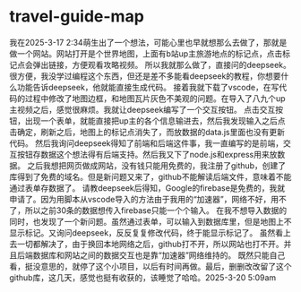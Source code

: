 # travel-guide-map
我在2025-3-17 2:34萌生出了一个想法，可能心里也早就想那么去做了，那就是做一个网站。网站打开是个世界地图，上面有b站up主旅游地点的标记点，点击标记点会弹出链接，方便观看攻略视频。
所以我就那么做了，直接问的deepseek。很方便，我没学过编程这个东西，但还是差不多能看deepseek的教程，你想要什么功能告诉deepseek，他就能直接生成代码。
接着我就下载了vscode，在写代码的过程中修改了地图边框，和地图瓦片灰色不美观的问题。在导入了八九个up主视频之后，感觉很麻烦。我就让deepseek编写了一个交互按钮。
点击交互按钮，出现一个表单，就能直接把up主的各个信息输进去，然后我发现输入之后点击确定，刷新之后，地图上的标记点消失了，而放数据的data.js里面也没有更新代码。
然后我询问deepseek得知了前端和后端这件事，我一直编写的是前端，交互按钮存数据这个想法得有后端支持。然后我又下了node.js和express用来放数据。
之后我想把网页做成网站，没有钱只能用免费的，我注册了github，创建了库得到了免费的域名。但是新问题又来了，github不能解读后端文件，意味着不能通过表单存数据了。
请教deepseek后得知，Google的firebase是免费的，我就申请了。因为用脚本从vscode导入的方法由于我用的“加速器”，网络不好，用不了，所以之前30条的数据想传入firebase只能一个个输入。
在我不想导入数据的同时，也发现了一个新问题。虽然通过表单，可以输入到数据库里，但是地图上不显示标记。又询问deepseek，反反复复修改代码，终于能显示标记了。
虽然看上去一切都解决了，由于换回本地网络之后，github打不开，所以网站也打不开。并且后端数据库和网站之间的数据交互也是靠“加速器”网络维持的。
既然只能自己看，挺没意思的，就停了这个小项目，以后有时间再做。最后，删删改改留了这个github库，这几天，感觉也挺有收获的，该睡觉了哈哈。2025-3-20 5:09am
